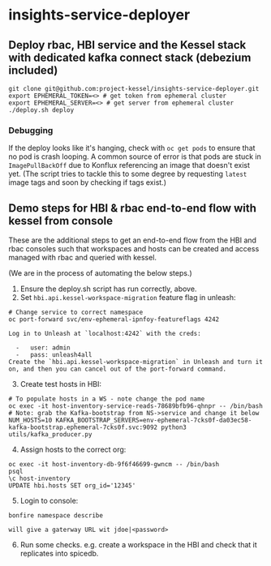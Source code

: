 # insights-service-deployer


## Deploy rbac, HBI service and the Kessel stack with dedicated kafka connect stack (debezium included)


```
git clone git@github.com:project-kessel/insights-service-deployer.git
export EPHEMERAL_TOKEN=<> # get token from ephemeral cluster
export EPHEMERAL_SERVER=<> # get server from ephemeral cluster
./deploy.sh deploy
```

### Debugging

If the deploy looks like it's hanging, check with `oc get pods` to ensure that
no pod is crash looping. A common source of error is that pods are stuck in `ImagePullBackOff`
due to Konflux referencing an image that doesn't exist yet. (The script tries to
tackle this to some degree by requesting `latest` image tags and soon by checking if tags exist.)

## Demo steps for HBI & rbac end-to-end flow with kessel from console

These are the additional steps to get an end-to-end flow from the HBI 
and rbac consoles such that workspaces and hosts can be created and 
access managed with rbac and queried with kessel.

(We are in the process of automating the below steps.)

1. Ensure the deploy.sh script has run correctly, above.
2. Set `hbi.api.kessel-workspace-migration` feature flag in unleash:
```shell
# Change service to correct namespace
oc port-forward svc/env-ephemeral-ipnfoy-featureflags 4242
```
```shell
Log in to Unleash at `localhost:4242` with the creds:

  -   user: admin
  -   pass: unleash4all
Create the `hbi.api.kessel-workspace-migration` in Unleash and turn it on, and then you can cancel out of the port-forward command.
```
3. Create test hosts in HBI:
```shell
# To populate hosts in a WS - note change the pod name
oc exec -it host-inventory-service-reads-78689bfb96-qhnpr -- /bin/bash
# Note: grab the Kafka-bootstrap from NS->service and change it below
NUM_HOSTS=10 KAFKA_BOOTSTRAP_SERVERS=env-ephemeral-7cks0f-da03ec58-kafka-bootstrap.ephemeral-7cks0f.svc:9092 python3 utils/kafka_producer.py
```
4. Assign hosts to the correct org:
```shell
oc exec -it host-inventory-db-9f6f46699-gwncm -- /bin/bash
psql
\c host-inventory
UPDATE hbi.hosts SET org_id='12345'
```
5. Login to console:
```shell
bonfire namespace describe

will give a gaterway URL wit jdoe|<password>
```
6. Run some checks. e.g. create a workspace in the HBI and check that it replicates into spicedb.

